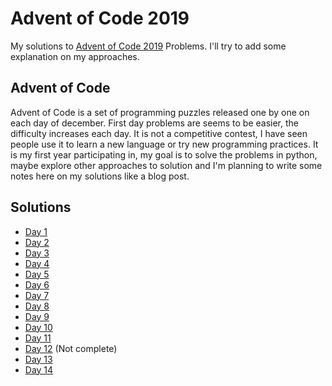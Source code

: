 # Advent of Code 2019

My solutions to [Advent of Code 2019](https://adventofcode.com/) Problems. I'll try to add some explanation on my approaches.

## Advent of Code

Advent of Code is a set of programming puzzles released one by one on each day of december. First day problems are seems to be easier, the difficulty increases each day. It is not a competitive contest, I have seen people use it to learn a new language or try new programming practices. It is my first year participating in, my goal is to solve the problems in python, maybe explore other approaches to solution and I'm planning to write some notes here on my solutions like a blog post. 

## Solutions

- [Day 1](day01)
- [Day 2](day02)
- [Day 3](day03)
- [Day 4](day04)
- [Day 5](day05)
- [Day 6](day06)
- [Day 7](day07)
- [Day 8](day08)
- [Day 9](day09)
- [Day 10](day10)
- [Day 11](day11)
- [Day 12](day12) (Not complete)
- [Day 13](day13)
- [Day 14](day14)